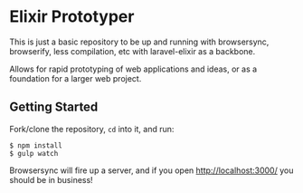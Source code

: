 # Elixir Prototyper

This is just a basic repository to be up and running with browsersync, browserify, less compilation, etc with laravel-elixir as a backbone.

Allows for rapid prototyping of web applications and ideas, or as a foundation for a larger web project.

## Getting Started

Fork/clone the repository, `cd` into it, and run:

    $ npm install
    $ gulp watch

Browsersync will fire up a server, and if you open [http://localhost:3000/](http://localhost:3000/) you should be in business!